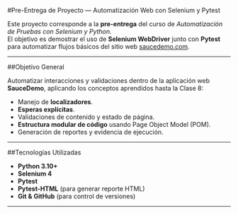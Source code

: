 #Pre-Entrega de Proyecto — Automatización Web con Selenium y Pytest

Este proyecto corresponde a la **pre-entrega** del curso de *Automatización de Pruebas con Selenium y Python*.  
El objetivo es demostrar el uso de **Selenium WebDriver** junto con **Pytest** para automatizar flujos básicos del sitio web [saucedemo.com](https://www.saucedemo.com).

---

##Objetivo General

Automatizar interacciones y validaciones dentro de la aplicación web **SauceDemo**, aplicando los conceptos aprendidos hasta la Clase 8:
- Manejo de **localizadores**.
- **Esperas explícitas**.
- Validaciones de contenido y estado de página.
- **Estructura modular de código** usando Page Object Model (POM).
- Generación de reportes y evidencia de ejecución.

---

##Tecnologías Utilizadas

- **Python 3.10+**
- **Selenium 4**
- **Pytest**
- **Pytest-HTML** (para generar reporte HTML)
- **Git & GitHub** (para control de versiones)

---


